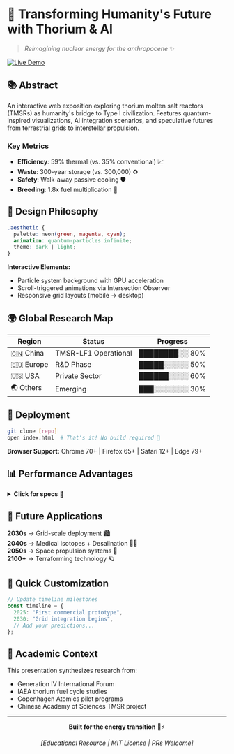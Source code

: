 # 🌠 Transforming Humanity's Future with Thorium & AI 

> *Reimagining nuclear energy for the anthropocene* ✨

[![Live Demo](https://img.shields.io/badge/🌐_Live_Demo-Visit_Site-00ff88?style=for-the-badge)](https://devloper-gazi.github.io/The-Energy-Revolution/)

## 📚 Abstract

An interactive web exposition exploring thorium molten salt reactors (TMSRs) as humanity's bridge to Type I civilization. Features quantum-inspired visualizations, AI integration scenarios, and speculative futures from terrestrial grids to interstellar propulsion.

### Key Metrics
- **Efficiency**: 59% thermal (vs. 35% conventional) 📈
- **Waste**: 300-year storage (vs. 300,000) ♻️
- **Safety**: Walk-away passive cooling 🛡️
- **Breeding**: 1.8x fuel multiplication 🔄

## 🎨 Design Philosophy

```css
.aesthetic {
  palette: neon(green, magenta, cyan);
  animation: quantum-particles infinite;
  theme: dark | light;
}
```

**Interactive Elements:**
- Particle system background with GPU acceleration
- Scroll-triggered animations via Intersection Observer
- Responsive grid layouts (mobile → desktop)

## 🌍 Global Research Map

| Region | Status | Progress |
|--------|--------|----------|
| 🇨🇳 China | TMSR-LF1 Operational | ████████░░ 80% |
| 🇪🇺 Europe | R&D Phase | █████░░░░░ 50% |
| 🇺🇸 USA | Private Sector | ██████░░░░ 60% |
| 🌏 Others | Emerging | ███░░░░░░░ 30% |

## 🚀 Deployment

```bash
git clone [repo]
open index.html  # That's it! No build required 🎉
```

**Browser Support:** Chrome 70+ | Firefox 65+ | Safari 12+ | Edge 79+

## 📊 Performance Advantages

<details>
<summary><b>Click for specs</b> 🔬</summary>

- **Fuel Utilization**: 100% (vs. 5% U-235)
- **Target Cost**: $20/MWh by 2035
- **AI Safety Prediction**: 99.9% accuracy
- **Proliferation Resistance**: U-233 denatured
</details>

## 🔮 Future Applications

**2030s** → Grid-scale deployment 🏙️  
**2040s** → Medical isotopes + Desalination 💊💧  
**2050s** → Space propulsion systems 🚀  
**2100+** → Terraforming technology 🪐

## 🎯 Quick Customization

```javascript
// Update timeline milestones
const timeline = { 
  2025: "First commercial prototype",
  2030: "Grid integration begins",
  // Add your predictions...
};
```

## 📖 Academic Context

This presentation synthesizes research from:
- Generation IV International Forum
- IAEA thorium fuel cycle studies  
- Copenhagen Atomics pilot programs
- Chinese Academy of Sciences TMSR project

---

<div align="center">

**Built for the energy transition** 🌱⚡

*[Educational Resource | MIT License | PRs Welcome]*

</div>
